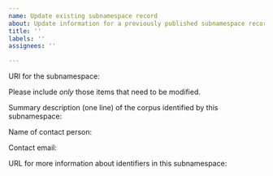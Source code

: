 ```yaml
---
name: Update existing subnamespace record
about: Update information for a previously published subnamespace record.
title: ''
labels: ''
assignees: ''

---
```


URI for the subnamespace:

Please include *only* those items that need to be modified.


Summary description (one line) of the corpus identified by this subnamespace:

Name of contact person:

Contact email:

URL for more information about identifiers in this subnamespace:

